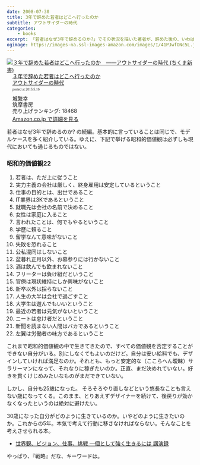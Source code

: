 ```yaml
---
date: 2008-07-30
title: 3年で辞めた若者はどこへ行ったのか
subtitle: アウトサイダーの時代
categories: 
    - books
excerpt: 「若者はなぜ3年で辞めるのか?」でその状況を描いた著者が、辞めた後の、いわば「平成的な生き方」とは何かを説く。
ogimage: https://images-na.ssl-images-amazon.com/images/I/41PJwfONc5L.jpg
---
```


<div class="azlink-box"><div class="azlink-image" style="float:left"><a href="http://www.amazon.co.jp/exec/obidos/ASIN/B00HPPKAYO/warikiru-22/" name="azlinklink" target="_blank"><img src="https://images-na.ssl-images-amazon.com/images/I/41PJwfONc5L._SL160_.jpg" alt="３年で辞めた若者はどこへ行ったのか　――アウトサイダーの時代 (ちくま新書)" style="border:none" /></a></div><div class="azlink-info" style="float:left;margin-left:15px;line-height:120%"><div class="azlink-name" style="margin-bottom:10px;line-height:120%"><a href="http://www.amazon.co.jp/exec/obidos/ASIN/B00HPPKAYO/warikiru-22/" name="azlinklink" target="_blank">３年で辞めた若者はどこへ行ったのか<br>アウトサイダーの時代</a><div class="azlink-powered-date" style="font-size:7pt;margin-top:5px;font-family:verdana;line-height:120%">posted at 2015.5.16</div></div><div class="azlink-detail">城繁幸<br />筑摩書房<br />売り上げランキング: 18468<br /></div><div class="azlink-link" style="margin-top:5px"><a href="http://www.amazon.co.jp/exec/obidos/ASIN/B00HPPKAYO/warikiru-22/" target="_blank">Amazon.co.jp で詳細を見る</a></div></div><div class="azlink-footer" style="clear:left"></div></div>

若者はなぜ3年で辞めるのか? の続編。基本的に言っていることは同じで、モデルケースを多く紹介している。ゆえに、下記で挙げる昭和的価値観は必ずしも現代においても通じるものではない。

### 昭和的価値観22

1. 若者は、ただ上に従うこと
2. 実力主義の会社は厳しく、終身雇用は安定しているということ
3. 仕事の目的とは、出世であること
4. IT業界は3Kであるということ
5. 就職先は会社の名前で決めること
6. 女性は家庭に入ること
7. 言われたことは、何でもやるということ
8. 学歴に頼ること
9. 留学なんて意味がないこと
10. 失敗を恐れること
11. 公私混同はしないこと
12. 盆暮れ正月以外、お墓参りには行かないこと
13. 酒は飲んでも飲まれないこと
14. フリーターは負け組だということ
15. 官僚は現状維持にしか興味がないこと
16. 新卒以外は採らないこと
17. 人生の大半は会社で過ごすこと
18. 大学生は遊んでもいいということ
19. 最近の若者は元気がないということ
20. ニートは怠け者だということ
21. 新聞を読まない人間はバカであるということ
22. 左翼は労働者の味方であるということ

これまで昭和的価値観の中で生きてきたので、すべての価値観を否定することができない自分がいる。別にしなくてもよいのだけど。自分は安い給料でも、デザインしていければ満足なのか。それとも、もっと安定的な（ここらへん曖昧）サラリーマンになって、それなりに稼ぎたいのか。正直、まだ決めれていない。好きを貫くけじめみたいなものがまだできていない。

しかし、自分も25歳になった。 そろそろやり直しなどという悠長なことも言えない歳になってくる。このまま、とりあえずデザイナーを続けて、後戻りが効かなくなったというのは絶対に避けたい。

30歳になった自分がどのように生きているのか。いやどのように生きたいのか。これからの5年。本気で考えて行動に移さなければならない。そんなことを考えさせられる本。

+ [世界観、ビジョン、仕事、挑戦 ―個として強く生きるには 講演録](http://d.hatena.ne.jp/umedamochio/20080629/p1)

やっぱり、『戦略』だな、キーワードは。
